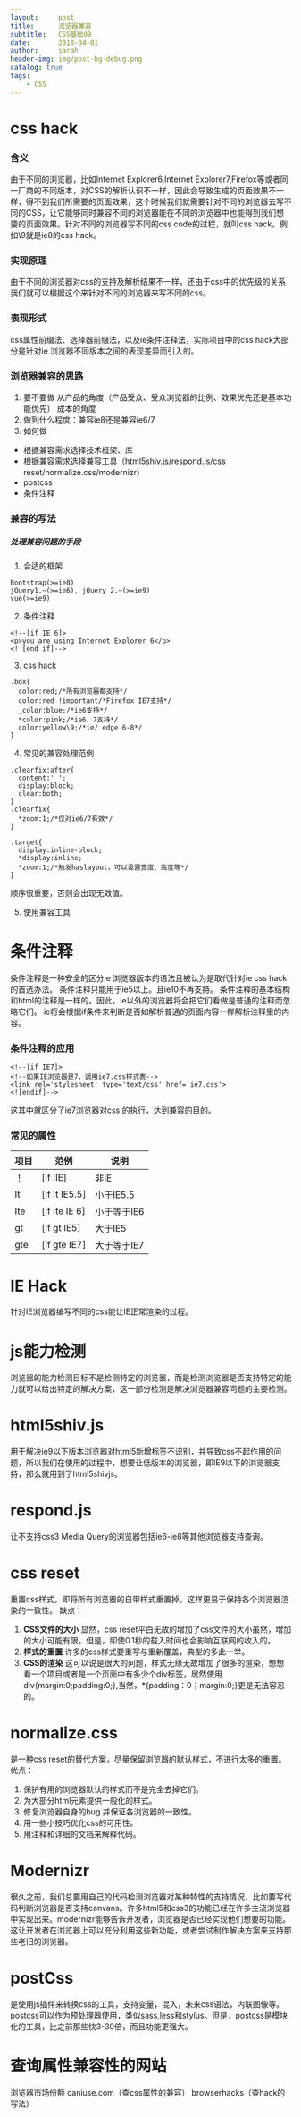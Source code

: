```yaml
---
layout:     post
title:      浏览器兼容
subtitle:   CSS基础09
date:       2018-04-01
author:     sarah
header-img: img/post-bg-debug.png
catalog: true
tags:
    - CSS
---
```

# css hack
### 含义
由于不同的浏览器，比如Internet Explorer6,Internet Explorer7,Firefox等或者同一厂商的不同版本，对CSS的解析认识不一样，因此会导致生成的页面效果不一样，得不到我们所需要的页面效果，这个时候我们就需要针对不同的浏览器去写不同的CSS，让它能够同时兼容不同的浏览器能在不同的浏览器中也能得到我们想要的页面效果。针对不同的浏览器写不同的css code的过程，就叫css hack。例如\9就是ie8的css hack。
### 实现原理
由于不同的浏览器对css的支持及解析结果不一样，还由于css中的优先级的关系我们就可以根据这个来针对不同的浏览器来写不同的css。
### 表现形式
css属性前缀法、选择器前缀法，以及ie条件注释法，实际项目中的css hack大部分是针对ie 浏览器不同版本之间的表现差异而引入的。
### 浏览器兼容的思路
1. 要不要做
从产品的角度（产品受众、受众浏览器的比例、效果优先还是基本功能优先）
成本的角度
2. 做到什么程度：兼容ie8还是兼容ie6/7
3. 如何做
- 根据兼容需求选择技术框架、库
- 根据兼容需求选择兼容工具（html5shiv.js/respond.js/css reset/normalize.css/modernizr）
- postcss
- 条件注释

### 兼容的写法
##### 处理兼容问题的手段
1. 合适的框架

```
Bootstrap(>=ie8)
jQuery1.~(>=ie6), jQuery 2.~(>=ie9)
vue(>=ie9)
```
2. 条件注释

```
<!--[if IE 6]>
<p>you are using Internet Explorer 6</p>
<! [end if]-->
```
3. css hack

```
.box{
  color:red;/*所有浏览器都支持*/
  color:red !important/*Firefox IE7支持*/
  _color:blue;/*ie6支持*/
  *color:pink;/*ie6、7支持*/
  color:yellow\9;/*ie/ edge 6-8*/
}
```
4. 常见的兼容处理范例

```
.clearfix:after{
  content:' ';
  display:block;
  clear:both;
}
.clearfix{
  *zoom:1;/*仅对ie6/7有效*/
}
```
```
.target{
  display:inline-block;
  *display:inline;
  *zoom:1;/*触发haslayout，可以设置宽度、高度等*/
}
```
顺序很重要，否则会出现无效值。

5. 使用兼容工具

# 条件注释
条件注释是一种安全的区分ie 浏览器版本的语法且被认为是取代针对ie css hack 的首选办法。
条件注释只能用于ie5以上。且ie10不再支持。
条件注释的基本结构和html的注释是一样的。因此，ie以外的浏览器将会把它们看做是普通的注释而忽略它们。
ie将会根据if条件来判断是否如解析普通的页面内容一样解析注释里的内容。
### 条件注释的应用

```
<!--[if IE7]>
<!--如果IE浏览器是7，调用ie7.css样式表-->
<link rel='stylesheet' type='text/css' href='ie7.css'>
<![endif]-->
```
这其中就区分了ie7浏览器对css 的执行，达到兼容的目的。
### 常见的属性 

|项目|范例|说明|
|---|---|---|
|！|[if !IE]|非IE|
|It|[if It IE5.5]|小于IE5.5|
|Ite|[if Ite IE 6]|小于等于IE6|
|gt|[if gt IE5]|大于IE5|
|gte|[if gte IE7]|大于等于IE7|

# IE Hack
针对IE浏览器编写不同的css能让IE正常渲染的过程。
# js能力检测
浏览器的能力检测目标不是检测特定的浏览器，而是检测浏览器是否支持特定的能力就可以给出特定的解决方案，这一部分检测是解决浏览器兼容问题的主要检测。
# html5shiv.js
用于解决ie9以下版本浏览器对html5新增标签不识别，并导致css不起作用的问题，所以我们在使用的过程中，想要让低版本的浏览器，即IE9以下的浏览器支持，那么就用到了html5shivjs。
# respond.js
让不支持css3 Media Query的浏览器包括ie6-ie8等其他浏览器支持查询。
# css reset
重置css样式，即将所有浏览器的自带样式重置掉，这样更易于保持各个浏览器渲染的一致性。
缺点：
1. **CSS文件的大小**
  显然，css reset平白无故的增加了css文件的大小虽然，增加的大小可能有限，但是，即使0.1秒的载入时间也会影响互联网的收入的。
2. **样式的重置**
 许多的css样式要重写与重新覆盖，典型的多此一举。
3. **CSS的渲染**
  这可以说是很大的问题，样式无缘无故增加了很多的渲染，想想看一个项目或者是一个页面中有多少个div标签，居然使用div{margin:0;padding:0;},当然，*{padding：0；margin:0;}更是无法容忍的。
# normalize.css
是一种css reset的替代方案，尽量保留浏览器的默认样式，不进行太多的重置。
优点：
1. 保护有用的浏览器默认的样式而不是完全去掉它们。
2. 为大部分html元素提供一般化的样式。
3. 修复浏览器自身的bug 并保证各浏览器的一致性。
4. 用一些小技巧优化css的可用性。
5. 用注释和详细的文档来解释代码。
# Modernizr
很久之前，我们总要用自己的代码检测浏览器对某种特性的支持情况，比如要写代码判断浏览器是否支持canvans。许多html5和css3的功能已经在许多主流浏览器中实现出来。modernizr能够告诉开发者，浏览器是否已经实现他们想要的功能。这让开发者在浏览器上可以充分利用这些新功能，或者尝试制作解决方案来支持那些老旧的浏览器。
# postCss
是使用js插件来转换css的工具，支持变量，混入，未来css语法，内联图像等。postcss可以作为预处理器使用，类似sass,less和stylus。但是，postcss是模块化的工具，比之前那些快3-30倍，而且功能更强大。
# 查询属性兼容性的网站
浏览器市场份额
caniuse.com（查css属性的兼容）
browserhacks（查hack的写法）
